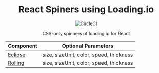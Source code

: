 <h1 align="center">React Spiners using Loading.io</h1>

<p align="center">
  <a href="https://circleci.com/gh/imkrunal/react-loading-io">
    <img
      src="https://circleci.com/gh/imkrunal/react-loading-io.svg?style=svg&circle-token=6e459838eadd0d02dedb05352df7d2f3e0590168"
      alt="CircleCI"
    />
  </a>
  <!-- <a href='https://coveralls.io/github/imkrunal/react-loading-io?branch=master'>
    <img
      src='https://coveralls.io/repos/github/imkrunal/react-loading-io/badge.svg?branch=master'
      alt='Coverage Status'
    />
  </a> -->
</p>

<p align="center">CSS-only spinners of loading.io for React</p>

| Component                                                                             | Optional Parameters                     |
| ------------------------------------------------------------------------------------- | --------------------------------------- |
| [Eclipse](https://imkrunal.github.io/react-loading-io/?path=/story/spinners--eclipse) | size, sizeUnit, color, speed, thickness |
| [Rolling](https://imkrunal.github.io/react-loading-io/?path=/story/spinners--rolling) | size, sizeUnit, color, speed, thickness |
